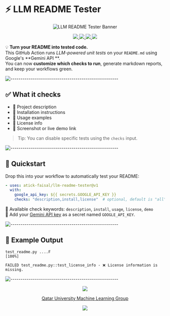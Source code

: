 # ⚡ LLM README Tester

<p align="center">
  <img src="https://raw.githubusercontent.com/atick-faisal/llm-readme-tester/main/assets/banner.jpg" alt="LLM README Tester Banner"/>
</p>

<p align="center">
    <a href="https://github.com/atick-faisal/llm-readme-tester/releases">
        <img src="https://img.shields.io/github/release/atick-faisal/llm-readme-tester?colorA=363a4f&colorB=b7bdf8&style=for-the-badge">
    </a>
    <a href="https://github.com/atick-faisal/llm-readme-tester/issues">
        <img src="https://img.shields.io/github/issues/atick-faisal/llm-readme-tester?colorA=363a4f&colorB=f5a97f&style=for-the-badge">
    </a>
    <a href="https://github.com/atick-faisal/llm-readme-tester/contributors">
        <img src="https://img.shields.io/github/contributors/atick-faisal/llm-readme-tester?colorA=363a4f&colorB=a6da95&style=for-the-badge">
    </a>
    <img src="https://img.shields.io/github/actions/workflow/status/atick-faisal/llm-readme-tester/test-action.yml?style=for-the-badge&logo=python&label=tests&colorB=91d7e3&colorA=363a4f" />
</p>

💡 **Turn your README into tested code.**  
This GitHub Action runs *LLM-powered unit tests* on your `README.md` using Google's **Gemini API
**.  
You can now **customize which checks to run**, generate markdown reports, and keep your workflows
green.

![-----------------------------------------------------](https://raw.githubusercontent.com/andreasbm/readme/master/assets/lines/rainbow.png)

## ✅ What it checks

- 📌 Project description
- 🧪 Installation instructions
- 🧰 Usage examples
- 📄 License info
- 📸 Screenshot or live demo link

> Tip: You can disable specific tests using the `checks` input.

![-----------------------------------------------------](https://raw.githubusercontent.com/andreasbm/readme/master/assets/lines/rainbow.png)

## 🚀 Quickstart

Drop this into your workflow to automatically test your README:

```yaml
- uses: atick-faisal/llm-readme-tester@v1
  with:
    google_api_key: ${{ secrets.GOOGLE_API_KEY }}
    checks: "description,install,license"  # optional, default is "all"
```

🧠 Available check keywords: `description`, `install`, `usage`, `license`, `demo`  
🔐 Add your [Gemini API key](https://ai.google.dev/) as a secret named `GOOGLE_API_KEY`.

![-----------------------------------------------------](https://raw.githubusercontent.com/andreasbm/readme/master/assets/lines/rainbow.png)

## 🧪 Example Output

```
test_readme.py ....F                                                     [100%]

FAILED test_readme.py::test_license_info - ❌ License information is missing.
```

![-----------------------------------------------------](https://raw.githubusercontent.com/andreasbm/readme/master/assets/lines/rainbow.png)

<p align="center">
  <img src="https://raw.githubusercontent.com/catppuccin/catppuccin/main/assets/footers/gray0_ctp_on_line.svg?sanitize=true" />
</p>

<p align="center">
  <a href="https://sites.google.com/view/mchowdhury" target="_blank">Qatar University Machine Learning Group</a>
</p>

<p align="center">
  <a href="https://github.com/atick-faisal/llm-readme-tester/blob/main/LICENSE">
    <img src="https://img.shields.io/static/v1.svg?style=for-the-badge&label=License&message=Apache 2.0&logoColor=d9e0ee&colorA=363a4f&colorB=b7bdf8"/>
  </a>
</p>